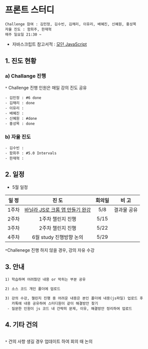 # 프론트 스터디

```
Challenge 참여 : 김민정, 김수빈, 김채리, 이유리, 배혜진, 신혜원, 홍성목
자율 진도 : 함희주, 한재혁
매주 일요일 21:30 ~ 
```

- 자바스크립트 참고서적 : [모던 JavaScript](https://ko.javascript.info/)



## 1. 진도 현황

### a) Challange 진행

`*` Challenge 진행 인원은 매일 강의 진도 공유

```
- 김민정 : #6 done
- 김채리 : done
- 이유리 :
- 배혜진 :
- 신혜원 : #done
- 홍성목 : done
```



### b) 자율 진도

```
- 김수빈 :
- 함희주 : #5.0 Intervals
- 한재혁 :
```



## 2. 일정

- 5월 일정

| 일 정 |                            진 도                             | 회의일 |    비 고    |
| :---: | :----------------------------------------------------------: | :----: | :---------: |
| 1주차 | [바닐라 JS로 크롬 앱 만들기 완강](https://nomadcoders.co/javascript-for-beginners/lobby) |  5/8   | 결과물 공유 |
| 2주차 |                      1주차 챌린지 진행                       |  5/15  |             |
| 3주차 |                      2주차 챌린지 진행                       |  5/22  |             |
| 4주차 |                   6월 study 진행방향 논의                    |  5/29  |             |

`*`Challenege 진행 하지 않을 경우, 강의 자유 수강



## 3. 안내

```
1) 학습하며 어려웠던 내용 or 막히는 부분 공유

2) 소스 코드 개인 폴더에 업로드

3) 강의 수강, 챌린지 진행 중 어려운 내용은 본인 폴더에 내용(js파일) 업로드 후 
   카톡에 내용 공유하여 스터디원이 같이 해결방안 찾기
 - 질문한 인원이 js 코드 내 간략히 문제, 이유, 해결방안 정리하여 업로드
```

###  

## 4. 기타 건의

```

```

`*` 건의 사항 생길 경우 업데이트 하여 회의 때 논의
